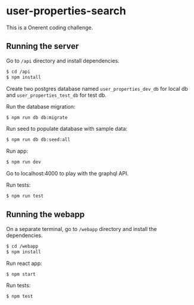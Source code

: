# user-properties-search
This is a Onerent coding challenge.

## Running the server
Go to `/api` directory and install dependencies.
```bash
$ cd /api
$ npm install
```

Create two postgres database named `user_properties_dev_db` for local db and `user_properties_test_db` for test db.

Run the database migration:
```bash
$ npm run db db:migrate
```

Run seed to populate database with sample data:
```bash
$ npm run db db:seed:all
```

Run app:
```bash
$ npm run dev
```

Go to localhost:4000 to play with the graphql API.

Run tests:
```bash
$ npm run test
```
## Running the webapp
On a separate terminal, go to `/webapp` directory and install the dependencies.

```bash
$ cd /webapp
$ npm install
```

Run react app:
```bash
$ npm start
```

Run tests:
```bash
$ npm test
```
